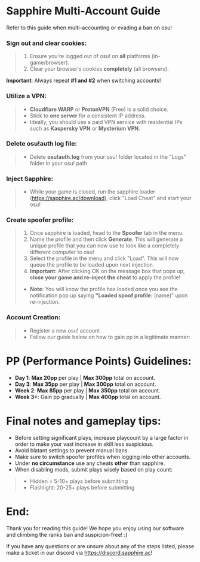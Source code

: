 # Sapphire Multi-Account Guide

Refer to this guide when multi-accounting or evading a ban on osu!

### **Sign out and clear cookies**: 
> 1) Ensure you're logged out of osu! on **all** platforms (in-game/browser).
> 2) Clear your browser's cookies **completely** (all browsers).

**Important**: Always repeat **#1 and #2** when switching accounts!

### **Utilize a VPN**:
> - **Cloudflare WARP** or **ProtonVPN** (Free) is a solid choice.
> - Stick to **one server** for a consistent IP address.
> - Ideally, you should use a paid VPN service with residential IPs such as **Kaspersky VPN** or **Mysterium VPN**.

### **Delete osu!auth log file**:
> - Delete **osu!auth.log** from your osu! folder located in the "Logs" folder in your osu! path

### **Inject Sapphire**:
> - While your game is closed, run the sapphire loader (https://sapphire.ac/download), click "Load Cheat" and start your osu!

### **Create spoofer profile**:
> 1) Once sapphire is loaded, head to the **Spoofer** tab in the menu.
> 2) Name the profile and then click **Generate**. This will generate a unique profile that you can now use to look like a completely different computer to osu!
> 3) Select the profile in the menu and click "Load". This will now queue the profile to be loaded upon next injection.
> 4) **Important**: After clicking OK on the message box that pops up, **close your game and re-inject the cheat** to apply the profile!
> * **Note**: You will know the profile has loaded once you see the notification pop up saying **"Loaded spoof profile**: (name)" upon re-injection.

### **Account Creation**:
> - Register a new osu! account
> - Follow our guide below on how to gain pp in a legitimate manner:

# PP (Performance Points) Guidelines:
* **Day 1**: **Max 20pp** per play | **Max 300pp** total on account.
* **Day 3**: **Max 35pp** per play | **Max 300pp** total on account.
* **Week 2**: **Max 85pp** per play | **Max 350pp** total on account.
* **Week 3+**: Gain pp gradually | **Max 400pp** total on account.

# Final notes and gameplay tips:
* Before setting significant plays, increase playcount by a large factor in order to make your vast increase in skill less suspicious.
* Avoid blatant settings to prevent manual bans.
* Make sure to switch spoofer profiles when logging into other accounts.
* Under **no circumstance** use any cheats **other** than sapphire.
* When disabling mods, submit plays wisely based on play count:
> * Hidden = 5-10+ plays before submitting
> * Flashlight: 20-25+ plays before submitting

# **End**: 
Thank you for reading this guide! We hope you enjoy using our software and climbing the ranks ban and suspicion-free! :)

If you have any questions or are unsure about any of the steps listed, please make a ticket in our discord via https://discord.sapphire.ac!
